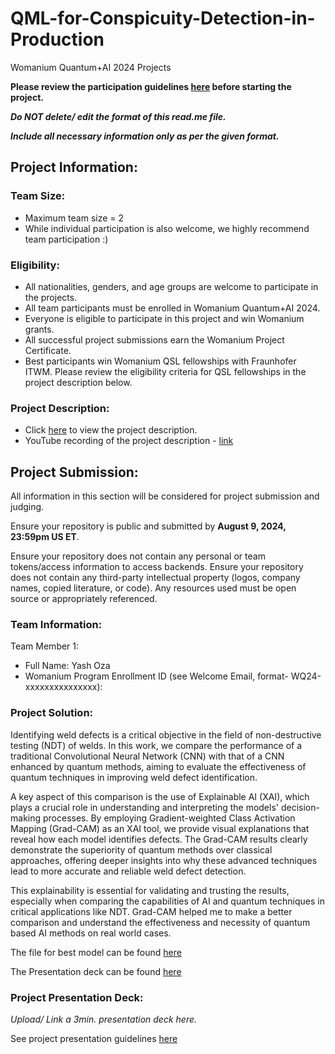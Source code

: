 # QML-for-Conspicuity-Detection-in-Production
Womanium Quantum+AI 2024 Projects

**Please review the participation guidelines [here](https://github.com/womanium-quantum/Quantum-AI-2024) before starting the project.**

_**Do NOT delete/ edit the format of this read.me file.**_

_**Include all necessary information only as per the given format.**_

## Project Information:

### Team Size:
  - Maximum team size = 2
  - While individual participation is also welcome, we highly recommend team participation :)

### Eligibility:
  - All nationalities, genders, and age groups are welcome to participate in the projects.
  - All team participants must be enrolled in Womanium Quantum+AI 2024.
  - Everyone is eligible to participate in this project and win Womanium grants.
  - All successful project submissions earn the Womanium Project Certificate.
  - Best participants win Womanium QSL fellowships with Fraunhofer ITWM. Please review the eligibility criteria for QSL fellowships in the project description below.

### Project Description:
  - Click [here](https://drive.google.com/file/d/1AcctFeXjchtEhYzPUsHpP_b4HGlI4kq9/view?usp=sharing) to view the project description.
  - YouTube recording of the project description - [link](https://youtu.be/Ac1ihFcTRTc?si=i6AIVfQQh8ymYQYp)

## Project Submission:
All information in this section will be considered for project submission and judging.

Ensure your repository is public and submitted by **August 9, 2024, 23:59pm US ET**.

Ensure your repository does not contain any personal or team tokens/access information to access backends. Ensure your repository does not contain any third-party intellectual property (logos, company names, copied literature, or code). Any resources used must be open source or appropriately referenced.

### Team Information:
Team Member 1:
 - Full Name: Yash Oza
 - Womanium Program Enrollment ID (see Welcome Email, format- WQ24-xxxxxxxxxxxxxxx):

### Project Solution:
Identifying weld defects is a critical objective in the field of non-destructive testing (NDT) of welds. In this work, we compare the performance of a traditional Convolutional Neural Network (CNN) with that of a CNN enhanced by quantum methods, aiming to evaluate the effectiveness of quantum techniques in improving weld defect identification.

A key aspect of this comparison is the use of Explainable AI (XAI), which plays a crucial role in understanding and interpreting the models' decision-making processes. By employing Gradient-weighted Class Activation Mapping (Grad-CAM) as an XAI tool, we provide visual explanations that reveal how each model identifies defects. The Grad-CAM results clearly demonstrate the superiority of quantum methods over classical approaches, offering deeper insights into why these advanced techniques lead to more accurate and reliable weld defect detection.

This explainability is essential for validating and trusting the results, especially when comparing the capabilities of AI and quantum techniques in critical applications like NDT.
Grad-CAM helped me to make a better comparison and understand the effectiveness and necessity of quantum based AI methods on real world cases. 

The file for best model can be found [here](https://github.com/yashoza1203/QML-for-Conspicuity-Detection-in-Production/blob/main/Project%20task%205/Final%20Experiments/conspicuity-det1-qnn-20eps.ipynb)

The Presentation deck can be found [here](https://docs.google.com/presentation/d/1aTdBJSc84hfsuX66XHPHeONdJjAcB-zS/edit?usp=sharing&ouid=100827771309434765460&rtpof=true&sd=true)

### Project Presentation Deck:
_Upload/ Link a 3min. presentation deck here._

See project presentation guidelines [here](https://docs.google.com/document/d/13nWF8AxFAfFYTWEYPT3BpPdYkqtxxSAjmuXj_zcMh-E/edit?usp=sharing)


